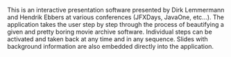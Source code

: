 This is an interactive presentation software presented by Dirk Lemmermann and Hendrik Ebbers at various conferences (JFXDays, JavaOne, etc...). The application takes the user step by step through the process of beautifying a given and pretty boring movie archive software. Individual steps can be activated and taken back at any time and in any sequence. Slides with background information are also embedded directly into the application.